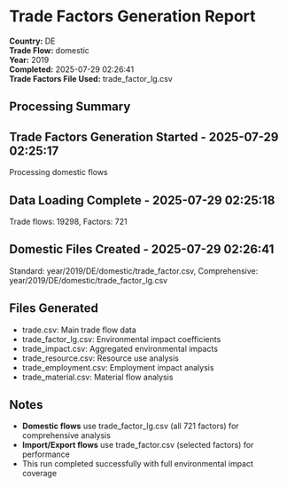 # Trade Factors Generation Report

**Country:** DE  
**Trade Flow:** domestic  
**Year:** 2019  
**Completed:** 2025-07-29 02:26:41  
**Trade Factors File Used:** trade_factor_lg.csv

## Processing Summary


## Trade Factors Generation Started - 2025-07-29 02:25:17
Processing domestic flows

## Data Loading Complete - 2025-07-29 02:25:18
Trade flows: 19298, Factors: 721

## Domestic Files Created - 2025-07-29 02:26:41
Standard: year/2019/DE/domestic/trade_factor.csv, Comprehensive: year/2019/DE/domestic/trade_factor_lg.csv


## Files Generated

- trade.csv: Main trade flow data
- trade_factor_lg.csv: Environmental impact coefficients
- trade_impact.csv: Aggregated environmental impacts
- trade_resource.csv: Resource use analysis
- trade_employment.csv: Employment impact analysis
- trade_material.csv: Material flow analysis

## Notes

- **Domestic flows** use trade_factor_lg.csv (all 721 factors) for comprehensive analysis
- **Import/Export flows** use trade_factor.csv (selected factors) for performance
- This run completed successfully with full environmental impact coverage
